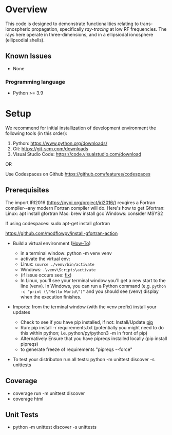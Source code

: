 
# Overview

This code is designed to demonstrate functionalities relating to trans-ionospheric propagation, specifically *ray-tracing* at low RF frequencies. The rays here operate in three-dimensions, and in a ellipsiodal ionosphere (ellipsodial shells). 

## Known Issues
* None

### Programming language
* Python >= 3.9

# Setup

We recommend for initial installization of development environment the following tools (in this order):
1. Python: https://www.python.org/downloads/
2. Git: https://git-scm.com/downloads
3. Visual Studio Code: https://code.visualstudio.com/download

OR

Use Codespaces on Github https://github.com/features/codespaces

## Prerequisites

The import IRI2016 (https://pypi.org/project/iri2016/) reuqires a Fortran compiler--any modern Fortran compiler will do. Here's how to get Gfortran:
Linux: apt install gfortran
Mac: brew install gcc
Windows: consider MSYS2

If using codespaces:
sudo apt-get install gfortran

https://github.com/modflowpy/install-gfortran-action

- Build a virtual environment ([How-To](https://python.plainenglish.io/python-virtual-environments-explained-78d5a040f963))
  -  in a terminal window: python -m venv venv
  -  activate the virtual env: 
    - Linux: `source ./venv/bin/activate`  
    - Windows: `.\venv\Scripts\activate`
    - (if issue occurs see: [fix](https://www.sharepointdiary.com/2014/03/fix-for-powershell-script-cannot-be-loaded-because-running-scripts-is-disabled-on-this-system.html))
  -  In Linux, you'll see your terminal window you'll get a new start to the line (venv). In Windows, you can run a Python command (e.g. `python -c "print (\"Hello World\")"` and you should see (venv) display when the execution finishes.

- Imports: from the terminal window (with the venv prefix) install your updates  
  - Check to see if you have pip installed, if not: Install/Update [pip](https://pip.pypa.io/en/stable/installation/)
  - Run: pip install -r requirements.txt (potentially you might need to do this within python; i.e. python/py/python3 -m in front of pip)
  - Alternatively Ensure that you have pipreqs installed locally (pip install pipreqs)
  - to generate freeze of requirements "pipreqs --force"

- To test your distributon run all tests: python -m unittest discover -s unittests


## Coverage
- coverage run -m unittest discover
- coverage html

## Unit Tests
- python -m unittest discover -s unittests